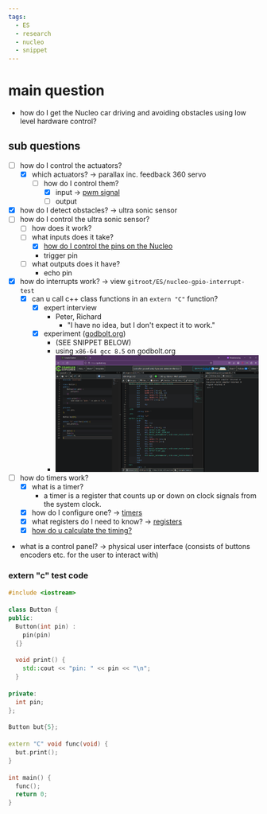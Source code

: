 ```yaml
---
tags:
  - ES
  - research
  - nucleo
  - snippet
---
```


# main question

- how do I get the Nucleo car driving and avoiding obstacles using low level hardware control?

## sub questions

- [ ] how do I control the actuators?
  - [x] which actuators? -> parallax inc. feedback 360 servo
    - [ ] how do I control them?
      - [x] input -> [pwm signal](<../../ES/nucleo tests/nucleo-f303re-2x-pwm/src/main.cpp>)
      - [ ] output
- [x] how do I detect obstacles? -> ultra sonic sensor
- [ ] how do I control the ultra sonic sensor?
  - [ ] how does it work?
  - [ ] what inputs does it take?
    - [x] [how do I control the pins on the Nucleo](<./nucleo-notes.md#digital-output>)
    - trigger pin
  - [ ] what outputs does it have?
    - echo pin
- [x] how do interrupts work? -> view `gitroot/ES/nucleo-gpio-interrupt-test`
  - [x] can u call c++ class functions in an `extern "C"` function?
    - [x] expert interview
      - Peter, Richard
        - "I have no idea, but I don't expect it to work."
    - [x] experiment ([godbolt.org](<https://godbolt.org/>))
      - (SEE SNIPPET BELOW)
      - using `x86-64 gcc 8.5` on godbolt.org
      - ![test](<../Assets/godbolt_test.png>)
- [ ] how do timers work?
  - [x] what is a timer?
    - a timer is a register that counts up or down on clock signals from the system clock.
  - [x] how do I configure one? -> [timers](<../ES/nucleo-notes.md#example>)
  - [x] what registers do I need to know? -> [registers](<../ES/nucleo-notes.md#registers>)
  - [x] [how do u calculate the timing?](<./nucleo-notes.md#calculate timer timing>)
- what is a control panel? -> physical user interface (consists of buttons encoders etc. for the user to interact with)

### extern "c" test code

```cpp
#include <iostream>

class Button {
public:
  Button(int pin) :
    pin(pin)
  {}

  void print() {
    std::cout << "pin: " << pin << "\n";
  }

private:
  int pin;
};

Button but{5};

extern "C" void func(void) {
  but.print();
}

int main() {
  func();
  return 0;
}
```
